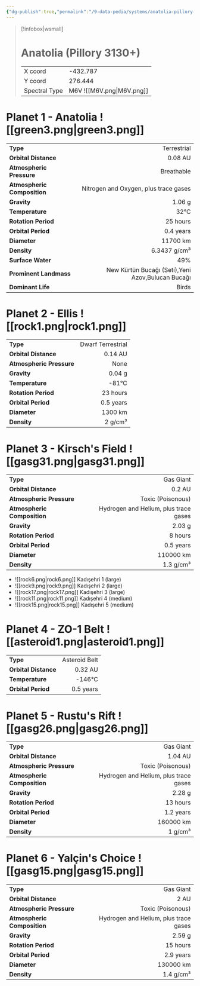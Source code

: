 ```yaml
---
{"dg-publish":true,"permalink":"/9-data-pedia/systems/anatolia-pillory-3130/"}
---
```


> [!infobox|wsmall]
> # Anatolia (Pillory 3130+)
> | | |
> | - | - |
> | X coord | -432.787 |
> | Y coord| 276.444 |
> | Spectral Type | M6V ![[M6V.png\|M6V.png]] |

# Planet 1 - Anatolia ![[green3.png\|green3.png]]
|                             |                           |
| --------------------------- | -------------------------:|
| **Type**                    |             Terrestrial |
| **Orbital Distance**        |   0.08 AU |
| **Atmospheric Pressure**    |       Breathable |
| **Atmospheric Composition** |      Nitrogen and Oxygen, plus trace gases |
| **Gravity**                 |        1.06 g |
| **Temperature**             |    32°C |
| **Rotation Period**         |  25 hours |
| **Orbital Period** | 0.4 years |
| **Diameter**                |      11700 km | 
| **Density**                 |    6.3437 g/cm³ |
| **Surface Water**           |           49% | 
| **Prominent Landmass**      |         New Kürtün Bucağı (Seti),Yeni Azov,Bulucan Bucağı | 
| **Dominant Life**           |         Birds |





# Planet 2 - Ellis ![[rock1.png\|rock1.png]]
|                             |                           |
| --------------------------- | -------------------------:|
| **Type**                    |             Dwarf Terrestrial |
| **Orbital Distance**        |   0.14 AU |
| **Atmospheric Pressure**    |       None |
| **Gravity**                 |        0.04 g |
| **Temperature**             |    -81°C |
| **Rotation Period**         |  23 hours |
| **Orbital Period** | 0.5 years |
| **Diameter**                |      1300 km | 
| **Density**                 |    2 g/cm³ |





# Planet 3 - Kirsch's Field ![[gasg31.png\|gasg31.png]]
|                             |                           |
| --------------------------- | -------------------------:|
| **Type**                    |             Gas Giant |
| **Orbital Distance**        |   0.2 AU |
| **Atmospheric Pressure**    |       Toxic (Poisonous) |
| **Atmospheric Composition** |      Hydrogen and Helium, plus trace gases |
| **Gravity**                 |        2.03 g |
| **Rotation Period**         |  8 hours |
| **Orbital Period** | 0.5 years |
| **Diameter**                |      110000 km | 
| **Density**                 |    1.3 g/cm³ |



- ![[rock6.png\|rock6.png]] Kadışehri 1 (large)
- ![[rock9.png\|rock9.png]] Kadışehri 2 (large)
- ![[rock17.png\|rock17.png]] Kadışehri 3 (large)
- ![[rock11.png\|rock11.png]] Kadışehri 4 (medium)
- ![[rock15.png\|rock15.png]] Kadışehri 5 (medium)


# Planet 4 - ZO-1 Belt ![[asteroid1.png\|asteroid1.png]]
|                             |                           |
| --------------------------- | -------------------------:|
| **Type**                    |             Asteroid Belt |
| **Orbital Distance**        |   0.32 AU |
| **Temperature**             |    -146°C |
| **Orbital Period** | 0.5 years |





# Planet 5 - Rustu's Rift ![[gasg26.png\|gasg26.png]]
|                             |                           |
| --------------------------- | -------------------------:|
| **Type**                    |             Gas Giant |
| **Orbital Distance**        |   1.04 AU |
| **Atmospheric Pressure**    |       Toxic (Poisonous) |
| **Atmospheric Composition** |      Hydrogen and Helium, plus trace gases |
| **Gravity**                 |        2.28 g |
| **Rotation Period**         |  13 hours |
| **Orbital Period** | 1.2 years |
| **Diameter**                |      160000 km | 
| **Density**                 |    1 g/cm³ |





# Planet 6 - Yalçin's Choice ![[gasg15.png\|gasg15.png]]
|                             |                           |
| --------------------------- | -------------------------:|
| **Type**                    |             Gas Giant |
| **Orbital Distance**        |   2 AU |
| **Atmospheric Pressure**    |       Toxic (Poisonous) |
| **Atmospheric Composition** |      Hydrogen and Helium, plus trace gases |
| **Gravity**                 |        2.59 g |
| **Rotation Period**         |  15 hours |
| **Orbital Period** | 2.9 years |
| **Diameter**                |      130000 km | 
| **Density**                 |    1.4 g/cm³ |





